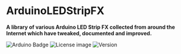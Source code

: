 # ArduinoLEDStripFX
**A library of various Arduino LED Strip FX collected from around the Internet which have tweaked, documented and improved.**

![Arduino Badge](https://img.shields.io/badge/platfrom-Arduino-brightgreen.svg) ![License image](https://img.shields.io/badge/license-MIT-blue.svg) ![Version](https://img.shields.io/badge/version-1.0.0-green.svg)
